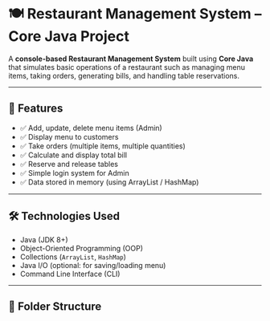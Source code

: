 # 🍽️ Restaurant Management System – Core Java Project

A **console-based Restaurant Management System** built using **Core Java** that simulates basic operations of a restaurant such as managing menu items, taking orders, generating bills, and handling table reservations.

---

## 🧰 Features

- ✅ Add, update, delete menu items (Admin)
- ✅ Display menu to customers
- ✅ Take orders (multiple items, multiple quantities)
- ✅ Calculate and display total bill
- ✅ Reserve and release tables
- ✅ Simple login system for Admin
- ✅ Data stored in memory (using ArrayList / HashMap)

---

## 🛠️ Technologies Used

- Java (JDK 8+)
- Object-Oriented Programming (OOP)
- Collections (`ArrayList`, `HashMap`)
- Java I/O (optional: for saving/loading menu)
- Command Line Interface (CLI)

---

## 📁 Folder Structure

